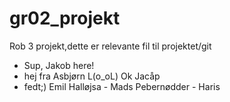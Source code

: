# gr02_projekt
Rob 3 projekt,dette er relevante fil til projektet/git 
 - Sup, Jakob here! 
- hej fra Asbjørn L(o_oL)
Ok Jacåp
- fedt;) Emil
Halløjsa - Mads
Pebernødder - Haris